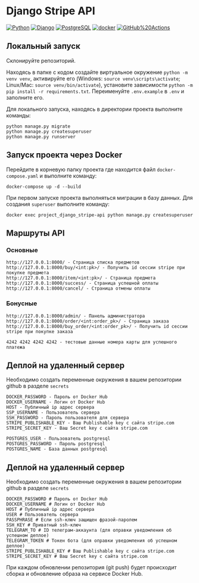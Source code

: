 # Django Stripe API

[![Python](https://img.shields.io/badge/-Python-464646?style=flat-square&logo=Python)](https://www.python.org/)
[![Django](https://img.shields.io/badge/-Django-464646?style=flat-square&logo=Django)](https://www.djangoproject.com/)
[![PostgreSQL](https://img.shields.io/badge/-PostgreSQL-464646?style=flat-square&logo=PostgreSQL)](https://www.postgresql.org/)
[![docker](https://img.shields.io/badge/-Docker-464646?style=flat-square&logo=docker)](https://www.docker.com/)
[![GitHub%20Actions](https://img.shields.io/badge/-GitHub%20Actions-464646?style=flat-square&logo=GitHub%20actions)](https://github.com/features/actions)


## Локальный запуск

Склонируйте репозиторий.

Находясь в папке с кодом создайте виртуальное окружение `python -m venv venv`, активируйте его (Windows: `source venv\scripts\activate`; Linux/Mac: `source venv/bin/activate`), установите зависимости `python -m pip install -r requirements.txt`.
Переименуйте `.env.example` в `.env` и заполните его.

Для локального запуска, находясь в директории проекта выполните команды:

```
python manage.py migrate
python manage.py createsuperuser
python manage.py runserver
```

## Запуск проекта через Docker

Перейдите в корневую папку проекта где находится файл `docker-compose.yaml` и выполните команду:

```
docker-compose up -d --build
```

При первом запуске проекта выполняться миграции в базу данных. Для создания `superuser` выполните команду:

```
docker exec project_django_stripe-api python manage.py createsuperuser
```

## Маршруты API
### Основные
```
http://127.0.0.1:8000/ - Страница списка предметов
http://127.0.0.1:8000/buy/<int:pk>/ - Получить id сессии stripe при покупке предмета
http://127.0.0.1:8000/item/<int:pk>/ - Страница предмета
http://127.0.0.1:8000/success/ - Страница успешной оплаты
http://127.0.0.1:8000/cancel/ - Страница отмены оплаты

```

### Бонусные
```
http://127.0.0.1:8000/admin/ - Панель администратора
http://127.0.0.1:8000/order/<int:order_pk>/ - Страница заказа
http://127.0.0.1:8000/buy_order/<int:order_pk>/ - Получить id сессии stripe при покупке заказа
```

```
4242 4242 4242 4242 - тестовые данные номера карты для успешного платежа
```

## Деплой на удаленный сервер

Необходимо создать переменные окружения в вашем репозитории github в разделе `secrets`

```
DOCKER_PASSWORD - Пароль от Docker Hub
DOCKER_USERNAME - Логин от Docker Hub
HOST - Публичный ip адрес сервера
SSР_USERNAME - Пользователь сервера
SSH_PASSWORD - Пароль пользователя для сервера
STRIPE_PUBLISHABLE_KEY - Ваш Publishable key с сайта stripe.com
STRIPE_SECRET_KEY - Ваш Secret key с сайта stripe.com

POSTGRES_USER - Пользователь postgresql
POSTGRES_PASSWORD - Пароль postgresql
POSTGRES_NAME - База данных postgresql
```

## Деплой на удаленный сервер

Необходимо создать переменные окружения в вашем репозитории github в разделе `secrets`

```
DOCKER_PASSWORD # Пароль от Docker Hub
DOCKER_USERNAME # Логин от Docker Hub
HOST # Публичный ip адрес сервера
USER # Пользователь сервера
PASSPHRASE # Если ssh-ключ защищен фразой-паролем
SSH_KEY # Приватный ssh-ключ
TELEGRAM_TO # ID телеграм-аккаунта (для оправки уведомления об успешном деплое)
TELEGRAM_TOKEN # Токен бота (для оправки уведомления об успешном деплое)
STRIPE_PUBLISHABLE_KEY # Ваш Publishable key с сайта stripe.com
STRIPE_SECRET_KEY # Ваш Secret key с сайта stripe.com
```

При каждом обновлении репозитория (git push) будет происходит сборка и обновление образа на сервисе Docker Hub.
